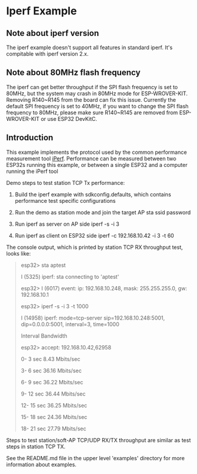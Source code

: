 # Iperf Example

## Note about iperf version
The iperf example doesn't support all features in standard iperf. It's compitable with iperf version 2.x.

## Note about 80MHz flash frequency
The iperf can get better throughput if the SPI flash frequency is set to 80MHz, but the system may crash in 80MHz mode for ESP-WROVER-KIT. 
Removing R140~R145 from the board can fix this issue. Currently the default SPI frequency is set to 40MHz, if you want to change the SPI flash 
frequency to 80MHz, please make sure R140~R145 are removed from ESP-WROVER-KIT or use ESP32 DevKitC.

## Introduction
This example implements the protocol used by the common performance measurement tool [iPerf](https://iperf.fr/). 
Performance can be measured between two ESP32s running this example, or between a single ESP32 and a computer running the iPerf tool

Demo steps to test station TCP Tx performance: 

1. Build the iperf example with sdkconfig.defaults, which contains performance test specific configurations

2. Run the demo as station mode and join the target AP
   sta ssid password

3. Run iperf as server on AP side
   iperf -s -i 3

4. Run iperf as client on ESP32 side
   iperf -c 192.168.10.42 -i 3 -t 60

The console output, which is printed by station TCP RX throughput test, looks like:

>esp32> sta aptest
>
>I (5325) iperf: sta connecting to 'aptest'
>
>esp32> I (6017) event: ip: 192.168.10.248, mask: 255.255.255.0, gw: 192.168.10.1
>
>esp32> iperf -s -i 3 -t 1000
>
>I (14958) iperf: mode=tcp-server sip=192.168.10.248:5001, dip=0.0.0.0:5001, interval=3, time=1000
>
>Interval Bandwidth
>
>esp32> accept: 192.168.10.42,62958
>
>0-   3 sec       8.43 Mbits/sec
>
>3-   6 sec       36.16 Mbits/sec
>
>6-   9 sec       36.22 Mbits/sec
>
>9-  12 sec       36.44 Mbits/sec
>
>12-  15 sec       36.25 Mbits/sec
>
>15-  18 sec       24.36 Mbits/sec
>
>18-  21 sec       27.79 Mbits/sec


Steps to test station/soft-AP TCP/UDP RX/TX throughput are similar as test steps in station TCP TX.

See the README.md file in the upper level 'examples' directory for more information about examples.
